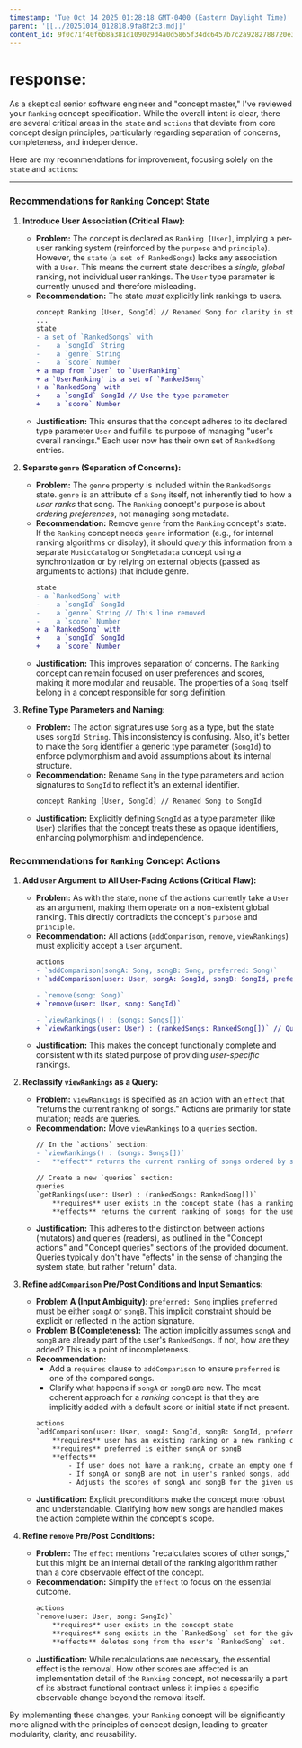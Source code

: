 ```yaml
---
timestamp: 'Tue Oct 14 2025 01:28:18 GMT-0400 (Eastern Daylight Time)'
parent: '[[../20251014_012818.9fa8f2c3.md]]'
content_id: 9f0c71f40f6b8a381d109029d4a0d5865f34dc6457b7c2a9282788720e33dd91
---
```


# response:

As a skeptical senior software engineer and "concept master," I've reviewed your `Ranking` concept specification. While the overall intent is clear, there are several critical areas in the `state` and `actions` that deviate from core concept design principles, particularly regarding separation of concerns, completeness, and independence.

Here are my recommendations for improvement, focusing solely on the `state` and `actions`:

***

### **Recommendations for `Ranking` Concept State**

1. **Introduce User Association (Critical Flaw):**
   * **Problem:** The concept is declared as `Ranking [User]`, implying a per-user ranking system (reinforced by the `purpose` and `principle`). However, the `state` (`a set of RankedSongs`) lacks any association with a `User`. This means the current state describes a *single, global* ranking, not individual user rankings. The `User` type parameter is currently unused and therefore misleading.
   * **Recommendation:** The state *must* explicitly link rankings to users.
     ```diff
     concept Ranking [User, SongId] // Renamed Song for clarity in state/actions
     ...
     state
     - a set of `RankedSongs` with
     -    a `songId` String
     -    a `genre` String
     -    a `score` Number
     + a map from `User` to `UserRanking`
     + a `UserRanking` is a set of `RankedSong`
     + a `RankedSong` with
     +    a `songId` SongId // Use the type parameter
     +    a `score` Number
     ```
   * **Justification:** This ensures that the concept adheres to its declared type parameter `User` and fulfills its purpose of managing "user's overall rankings." Each user now has their own set of `RankedSong` entries.

2. **Separate `genre` (Separation of Concerns):**
   * **Problem:** The `genre` property is included within the `RankedSongs` state. `genre` is an attribute of a `Song` itself, not inherently tied to how a *user ranks* that song. The `Ranking` concept's purpose is about *ordering preferences*, not managing song metadata.
   * **Recommendation:** Remove `genre` from the `Ranking` concept's state. If the `Ranking` concept needs `genre` information (e.g., for internal ranking algorithms or display), it should *query* this information from a separate `MusicCatalog` or `SongMetadata` concept using a synchronization or by relying on external objects (passed as arguments to actions) that include genre.
     ```diff
     state
     - a `RankedSong` with
     -    a `songId` SongId
     -    a `genre` String // This line removed
     -    a `score` Number
     + a `RankedSong` with
     +    a `songId` SongId
     +    a `score` Number
     ```
   * **Justification:** This improves separation of concerns. The `Ranking` concept can remain focused on user preferences and scores, making it more modular and reusable. The properties of a `Song` itself belong in a concept responsible for song definition.

3. **Refine Type Parameters and Naming:**
   * **Problem:** The action signatures use `Song` as a type, but the state uses `songId String`. This inconsistency is confusing. Also, it's better to make the `Song` identifier a generic type parameter (`SongId`) to enforce polymorphism and avoid assumptions about its internal structure.
   * **Recommendation:** Rename `Song` in the type parameters and action signatures to `SongId` to reflect it's an external identifier.
     ```diff
     concept Ranking [User, SongId] // Renamed Song to SongId
     ```
   * **Justification:** Explicitly defining `SongId` as a type parameter (like `User`) clarifies that the concept treats these as opaque identifiers, enhancing polymorphism and independence.

### **Recommendations for `Ranking` Concept Actions**

1. **Add `User` Argument to All User-Facing Actions (Critical Flaw):**
   * **Problem:** As with the state, none of the actions currently take a `User` as an argument, making them operate on a non-existent global ranking. This directly contradicts the concept's `purpose` and `principle`.
   * **Recommendation:** All actions (`addComparison`, `remove`, `viewRankings`) must explicitly accept a `User` argument.
     ```diff
     actions
     - `addComparison(songA: Song, songB: Song, preferred: Song)`
     + `addComparison(user: User, songA: SongId, songB: SongId, preferred: SongId)`

     - `remove(song: Song)`
     + `remove(user: User, song: SongId)`

     - `viewRankings() : (songs: Songs[])`
     + `viewRankings(user: User) : (rankedSongs: RankedSong[])` // Query, not action. See next point.
     ```
   * **Justification:** This makes the concept functionally complete and consistent with its stated purpose of providing *user-specific* rankings.

2. **Reclassify `viewRankings` as a Query:**
   * **Problem:** `viewRankings` is specified as an action with an `effect` that "returns the current ranking of songs." Actions are primarily for state mutation; reads are queries.
   * **Recommendation:** Move `viewRankings` to a `queries` section.
     ```diff
     // In the `actions` section:
     - `viewRankings() : (songs: Songs[])`
     -   **effect** returns the current ranking of songs ordered by score

     // Create a new `queries` section:
     queries
     `getRankings(user: User) : (rankedSongs: RankedSong[])`
         **requires** user exists in the concept state (has a ranking)
         **effects** returns the current ranking of songs for the user, ordered by score
     ```
   * **Justification:** This adheres to the distinction between actions (mutators) and queries (readers), as outlined in the "Concept actions" and "Concept queries" sections of the provided document. Queries typically don't have "effects" in the sense of changing the system state, but rather "return" data.

3. **Refine `addComparison` Pre/Post Conditions and Input Semantics:**
   * **Problem A (Input Ambiguity):** `preferred: Song` implies `preferred` must be either `songA` or `songB`. This implicit constraint should be explicit or reflected in the action signature.
   * **Problem B (Completeness):** The action implicitly assumes `songA` and `songB` are already part of the user's `RankedSongs`. If not, how are they added? This is a point of incompleteness.
   * **Recommendation:**
     * Add a `requires` clause to `addComparison` to ensure `preferred` is one of the compared songs.
     * Clarify what happens if `songA` or `songB` are new. The most coherent approach for a *ranking* concept is that they are implicitly added with a default score or initial state if not present.
     ```diff
     actions
     `addComparison(user: User, songA: SongId, songB: SongId, preferred: SongId)`
         **requires** user has an existing ranking or a new ranking can be created for them
         **requires** preferred is either songA or songB
         **effects**
             - If user does not have a ranking, create an empty one for them.
             - If songA or songB are not in user's ranked songs, add them with a neutral default score.
             - Adjusts the scores of songA and songB for the given user based on `preferred` and updates the ranking order.
     ```
   * **Justification:** Explicit preconditions make the concept more robust and understandable. Clarifying how new songs are handled makes the action complete within the concept's scope.

4. **Refine `remove` Pre/Post Conditions:**
   * **Problem:** The `effect` mentions "recalculates scores of other songs," but this might be an internal detail of the ranking algorithm rather than a core observable effect of the concept.
   * **Recommendation:** Simplify the `effect` to focus on the essential outcome.
     ```diff
     actions
     `remove(user: User, song: SongId)`
         **requires** user exists in the concept state
         **requires** song exists in the `RankedSong` set for the given user
         **effects** deletes song from the user's `RankedSong` set.
     ```
   * **Justification:** While recalculations are necessary, the essential effect is the removal. How other scores are affected is an implementation detail of the `Ranking` concept, not necessarily a part of its abstract functional contract unless it implies a specific observable change beyond the removal itself.

By implementing these changes, your `Ranking` concept will be significantly more aligned with the principles of concept design, leading to greater modularity, clarity, and reusability.
